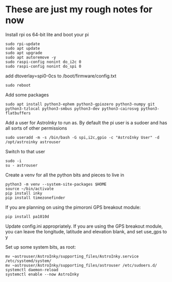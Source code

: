 # These are just my rough notes for now

Install rpi os 64-bit lite and boot your pi

```
sudo rpi-update
sudo apt update
sudo apt upgrade
sudo apt autoremove -y
sudo raspi-config nonint do_i2c 0
sudo raspi-config nonint do_spi 0
```

add
dtoverlay=spi0-0cs
to /boot/firmware/config.txt
```
sudo reboot
```

Add some packages
```
sudo apt install python3-ephem python3-gpiozero python3-numpy git python3-tzlocal python3-smbus python3-dev python3-cairosvg python3-flatbuffers
```

Add a user for AstroInky to run as. By default the pi user is a sudoer and has all sorts of other permissions
```
sudo useradd -m -s /bin/bash -G spi,i2c,gpio -c "AstroInky User" -d /opt/astroinky astrouser
```
Switch to that user
```
sudo -i
su - astrouser
```

Create a venv for all the python bits and pieces to live in
```
python3 -m venv --system-site-packages $HOME
source ~/bin/activate
pip install inky
pip install timezonefinder
```
If you are planning on using the pimoroni GPS breakout module:
```
pip install pa1010d
```
Update config.ini appropriately. If you are using the GPS breakout module, you can leave the longitude, latitude and elevation blank, and set use_gps to y

Set up some system bits, as root:
```
mv ~astrouser/AstroInky/supporting_files/AstroInky.service /etc/systemd/system/
mv ~astrouser/AstroInky/supporting_files/astrouser /etc/sudoers.d/
systemctl daemon-reload
systemctl enable --now AstroInky
```
